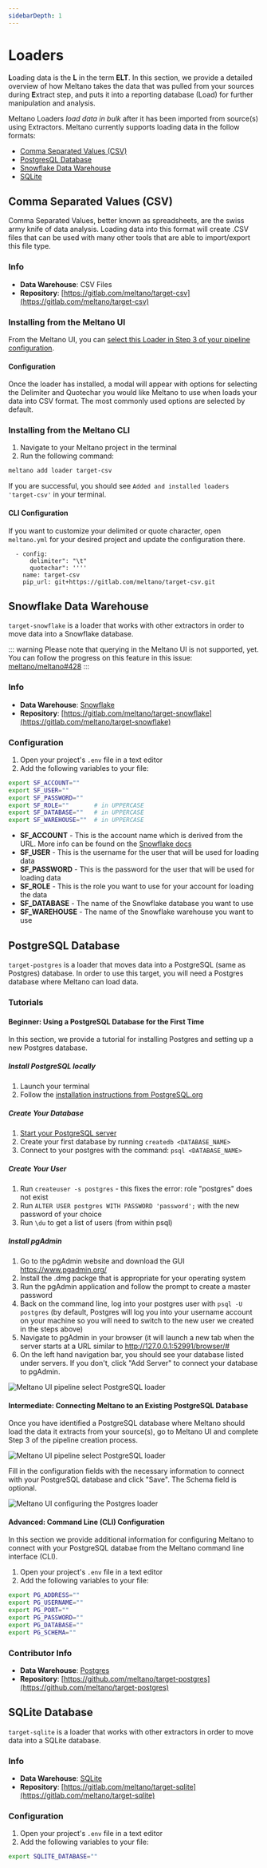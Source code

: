 ```yaml
---
sidebarDepth: 1
---
```



# Loaders

**L**oading data is the **L** in the term **ELT**. In this section, we provide a detailed overview of how Meltano takes the data that was pulled from your sources during **E**xtract step, and puts it into a reporting database (Load) for further manipulation and analysis.

Meltano Loaders *load data in bulk* after it has been imported from source(s) using Extractors. Meltano currently supports loading data in the follow formats:
- [Comma Separated Values (CSV)](#csv)
- [PostgresQL Database](#postgres)
- [Snowflake Data Warehouse](#snowflake)
- [SQLite](#sqlite)

## Comma Separated Values (CSV)

Comma Separated Values, better known as spreadsheets, are the swiss army knife of data analysis. Loading data into this format will create .CSV files that can be used with many other tools that are able to import/export this file type.

### Info

- **Data Warehouse**: CSV Files
- **Repository**: [https://gitlab.com/meltano/target-csv](https://gitlab.com/meltano/target-csv)

### Installing from the Meltano UI

From the Meltano UI, you can [select this Loader in Step 3 of your pipeline configuration](http://localhost:5000/pipelines/loaders).

#### Configuration

Once the loader has installed, a modal will appear with options for selecting the Delimiter and Quotechar you would like Meltano to use when loads your data into CSV format. The most commonly used options are selected by default.

### Installing from the Meltano CLI

1. Navigate to your Meltano project in the terminal
2. Run the following command:

```bash
meltano add loader target-csv
```

If you are successful, you should see `Added and installed loaders 'target-csv'` in your terminal.

#### CLI Configuration

If you want to customize your delimited or quote character, open `meltano.yml` for your desired project and update the configuration there.

```yaml{1-3}
  - config:
      delimiter": "\t"
      quotechar": ''''
    name: target-csv
    pip_url: git+https://gitlab.com/meltano/target-csv.git
```

## Snowflake Data Warehouse

`target-snowflake` is a loader that works with other extractors in order to move data into a Snowflake database.

::: warning
Please note that querying in the Meltano UI is not supported, yet.
You can follow the progress on this feature in this issue: [meltano/meltano#428](https://gitlab.com/meltano/meltano/issues/428)
:::

### Info

- **Data Warehouse**: [Snowflake](https://www.snowflake.com/)
- **Repository**: [https://gitlab.com/meltano/target-snowflake](https://gitlab.com/meltano/target-snowflake)

### Configuration

1. Open your project's `.env` file in a text editor
1. Add the following variables to your file:

```bash
export SF_ACCOUNT=""
export SF_USER=""
export SF_PASSWORD=""
export SF_ROLE=""       # in UPPERCASE
export SF_DATABASE=""   # in UPPERCASE
export SF_WAREHOUSE=""  # in UPPERCASE
```

- **SF_ACCOUNT** - This is the account name which is derived from the URL. More info can be found on the [Snowflake docs](https://docs.snowflake.net/manuals/user-guide/connecting.html#your-snowflake-account-name-and-url)
- **SF_USER** - This is the username for the user that will be used for loading data
- **SF_PASSWORD** - This is the password for the user that will be used for loading data
- **SF_ROLE** - This is the role you want to use for your account for loading the data
- **SF_DATABASE** - The name of the Snowflake database you want to use
- **SF_WAREHOUSE** - The name of the Snowflake warehouse you want to use

## PostgreSQL Database

`target-postgres` is a loader that moves data into a PostgreSQL (same as Postgres) database. In order to use this target, you will need a Postgres database where Meltano can load data.

### Tutorials

#### Beginner: Using a PostgreSQL Database for the First Time

In this section, we provide a tutorial for installing Postgres and setting up a new Postgres database.

##### Install PostgreSQL locally
1. Launch your terminal
1. Follow the [installation instructions from PostgreSQL.org](https://www.postgresql.org/download/macosx/)

##### Create Your Database
1. [Start your PostgreSQL server](https://tableplus.io/blog/2018/10/how-to-start-stop-restart-postgresql-server.html)
1. Create your first database by running `createdb <DATABASE_NAME>`
1. Connect to your postgres with the command: `psql <DATABASE_NAME>`

##### Create Your User
1. Run `createuser -s postgres` - this fixes the error: role "postgres" does not exist
1. Run `ALTER USER postgres WITH PASSWORD 'password';` with the new password of your choice
1. Run `\du` to get a list of users (from within psql)

##### Install pgAdmin
1. Go to the pgAdmin website and download the GUI https://www.pgadmin.org/
1. Install the .dmg packge that is appropriate for your operating system
1. Run the pgAdmin application and follow the prompt to create a master password
1. Back on the command line, log into your postgres user with `psql -U postgres` (by default, Postgres will log you into your username account on your machine so you will need to switch to the new user we created in the steps above)
1. Navigate to pgAdmin in your browser (it will launch a new tab when the server starts at a URL similar to http://127.0.0.1:52991/browser/#
1. On the left hand navigation bar, you should see your database listed under servers. If you don't, click "Add Server" to connect your database to pgAdmin.

![Meltano UI pipeline select PostgreSQL loader](/screenshots/pgadmin-starter-screen.png)

#### Intermediate: Connecting Meltano to an Existing PostgreSQL Database

Once you have identified a PostgreSQL database where Meltano should load the data it extracts from your source(s), go to Meltano UI and complete Step 3 of the pipeline creation process. 

![Meltano UI pipeline select PostgreSQL loader](/screenshots/meltano-ui-load-postgres.png)

Fill in the configuration fields with the necessary information to connect with your PostgreSQL database and click "Save". The Schema field is optional.

![Meltano UI configuring the Postgres loader](/screenshots/meltano-postgres-loader-config.png)

#### Advanced: Command Line (CLI) Configuration

In this section we provide additional information for configuring Meltano to connect with your PostgreSQL databae from the Meltano command line interface (CLI).

1. Open your project's `.env` file in a text editor
1. Add the following variables to your file:

```bash
export PG_ADDRESS=""
export PG_USERNAME=""
export PG_PORT=""
export PG_PASSWORD=""
export PG_DATABASE=""
export PG_SCHEMA=""
```

### Contributor Info

- **Data Warehouse**: [Postgres](https://www.postgresql.org/)
- **Repository**: [https://github.com/meltano/target-postgres](https://github.com/meltano/target-postgres)

## SQLite Database

`target-sqlite` is a loader that works with other extractors in order to move data into a SQLite database.

### Info

- **Data Warehouse**: [SQLite](https://sqlite.org/)
- **Repository**: [https://gitlab.com/meltano/target-sqlite](https://gitlab.com/meltano/target-sqlite)

### Configuration

1. Open your project's `.env` file in a text editor
1. Add the following variables to your file:

```bash
export SQLITE_DATABASE=""
```